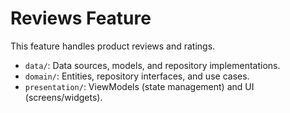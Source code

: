 # Reviews Feature

This feature handles product reviews and ratings.

- `data/`: Data sources, models, and repository implementations.
- `domain/`: Entities, repository interfaces, and use cases.
- `presentation/`: ViewModels (state management) and UI (screens/widgets). 
